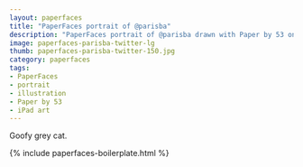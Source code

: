 ```yaml
---
layout: paperfaces
title: "PaperFaces portrait of @parisba"
description: "PaperFaces portrait of @parisba drawn with Paper by 53 on an iPad."
image: paperfaces-parisba-twitter-lg
thumb: paperfaces-parisba-twitter-150.jpg
category: paperfaces
tags: 
- PaperFaces
- portrait
- illustration
- Paper by 53
- iPad art
---
```


Goofy grey cat.

{% include paperfaces-boilerplate.html %}